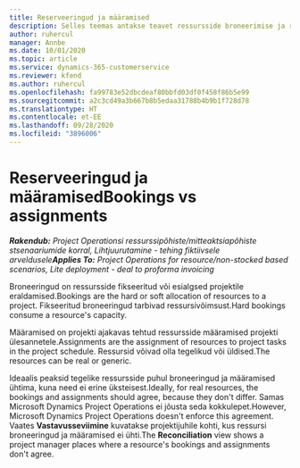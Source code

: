 ```yaml
---
title: Reserveeringud ja määramised
description: Selles teemas antakse teavet ressursside broneerimise ja ressurside määramise erinevuste kohta.
author: ruhercul
manager: Annbe
ms.date: 10/01/2020
ms.topic: article
ms.service: dynamics-365-customerservice
ms.reviewer: kfend
ms.author: ruhercul
ms.openlocfilehash: fa99783e52dbcdeaf80bbfd03df0f458f86b5e99
ms.sourcegitcommit: a2c3cd49a3b667b8b5edaa31788b4b9b1f728d78
ms.translationtype: HT
ms.contentlocale: et-EE
ms.lasthandoff: 09/28/2020
ms.locfileid: "3896006"
---
```

# <a name="bookings-vs-assignments"></a><span data-ttu-id="58db2-103">Reserveeringud ja määramised</span><span class="sxs-lookup"><span data-stu-id="58db2-103">Bookings vs assignments</span></span>

<span data-ttu-id="58db2-104">_**Rakendub:** Project Operationsi ressurssipõhiste/mitteaktsiapõhiste stsenaariumide korral,  Lihtjuurutamine - tehing fiktiivsele arveldusele_</span><span class="sxs-lookup"><span data-stu-id="58db2-104">_**Applies To:** Project Operations for resource/non-stocked based scenarios, Lite deployment - deal to proforma invoicing_</span></span>

<span data-ttu-id="58db2-105">Broneeringud on ressursside fikseeritud või esialgsed projektile eraldamised.</span><span class="sxs-lookup"><span data-stu-id="58db2-105">Bookings are the hard or soft allocation of resources to a project.</span></span> <span data-ttu-id="58db2-106">Fikseeritud broneeringud tarbivad ressursivõimsust.</span><span class="sxs-lookup"><span data-stu-id="58db2-106">Hard bookings consume a resource's capacity.</span></span> 

<span data-ttu-id="58db2-107">Määramised on projekti ajakavas tehtud ressursside määramised projekti ülesannetele.</span><span class="sxs-lookup"><span data-stu-id="58db2-107">Assignments are the assignment of resources to project tasks in the project schedule.</span></span> <span data-ttu-id="58db2-108">Ressursid võivad olla tegelikud või üldised.</span><span class="sxs-lookup"><span data-stu-id="58db2-108">The resources can be real or generic.</span></span> 

<span data-ttu-id="58db2-109">Ideaalis peaksid tegelike ressursside puhul broneeringud ja määramised ühtima, kuna need ei erine üksteisest.</span><span class="sxs-lookup"><span data-stu-id="58db2-109">Ideally, for real resources, the bookings and assignments should agree, because they don't differ.</span></span> <span data-ttu-id="58db2-110">Samas Microsoft Dynamics Project Operations ei jõusta seda kokkulepet.</span><span class="sxs-lookup"><span data-stu-id="58db2-110">However, Microsoft Dynamics Project Operations doesn't enforce this agreement.</span></span> <span data-ttu-id="58db2-111">Vaates **Vastavusseviimine** kuvatakse projektijuhile kohti, kus ressursi broneeringud ja määramised ei ühti.</span><span class="sxs-lookup"><span data-stu-id="58db2-111">The **Reconciliation** view shows a project manager places where a resource's bookings and assignments don't agree.</span></span>
